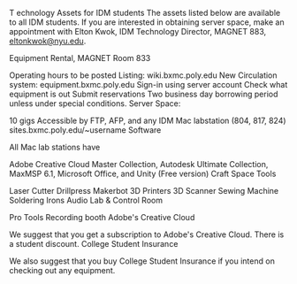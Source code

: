 T
echnology Assets for IDM students
The assets listed below are available to all IDM students. If you are interested in obtaining server space, make an appointment with Elton Kwok, IDM Technology Director, MAGNET 883, eltonkwok@nyu.edu.

Equipment Rental, MAGNET Room 833

Operating hours to be posted
Listing: wiki.bxmc.poly.edu
New Circulation system: equipment.bxmc.poly.edu
Sign-in using server account
Check what equipment is out
Submit reservations
Two business day borrowing period unless under special conditions.
Server Space:

10 gigs
Accessible by FTP, AFP, and any IDM Mac labstation (804, 817, 824)
sites.bxmc.poly.edu/~username
Software

All Mac lab stations have

Adobe Creative Cloud Master Collection,
Autodesk Ultimate Collection,
MaxMSP 6.1,
Microsoft Office, and
Unity (Free version)
Craft Space Tools

Laser Cutter
Drillpress
Makerbot 3D Printers
3D Scanner
Sewing Machine
Soldering Irons
Audio Lab & Control Room

Pro Tools
Recording booth
Adobe's Creative Cloud

We suggest that you get a subscription to Adobe's Creative Cloud. There is a student discount.
College Student Insurance

We also suggest that you buy College Student Insurance if you intend on checking out any equipment.
